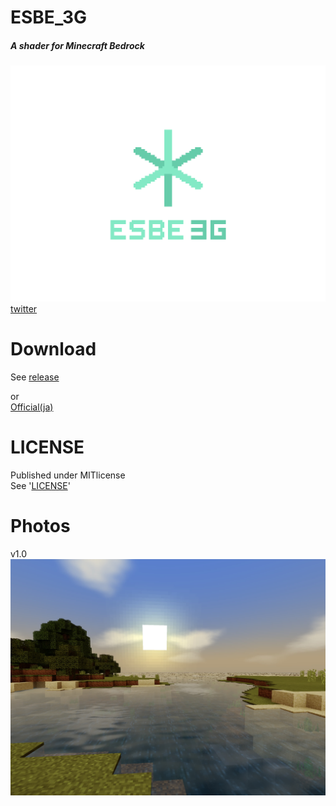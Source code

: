 # ESBE_3G
##### A shader for Minecraft Bedrock  
![img](docs/esbe3g.png)  
[twitter](https://twitter.com/mcbeeringi)  
# Download
See [release](https://github.com/McbeEringi/esbe-3g/releases)  

or  
[Official(ja)](https://mcbeeringi.github.io/esbe-3g)  
# LICENSE
Published under MITlicense  
See '[LICENSE](https://github.com/McbeEringi/esbe-3g/blob/master/LICENSE)'  
# Photos
v1.0  
![img](docs/photo/1.0-0.jpg)

